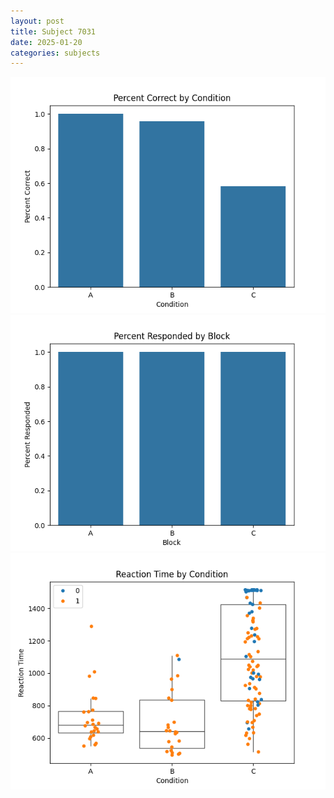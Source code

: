 ```yaml
---
layout: post
title: Subject 7031
date: 2025-01-20
categories: subjects
---
```


![](data/7031/run-33/7031_ATS_percent_correct.png)
![](data/7031/run-33/7031_ATS_percent_responded.png)
![](data/7031/run-33/7031_ATS_rt.png)
